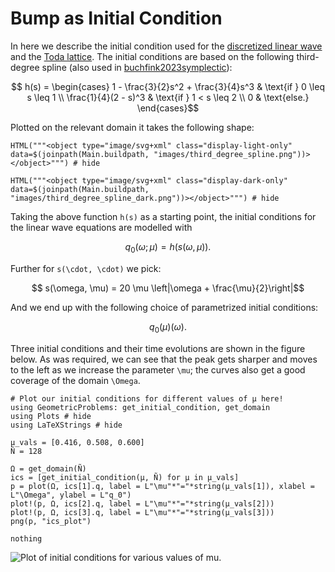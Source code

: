 # Bump as Initial Condition

In here we describe the initial condition used for the [discretized linear wave](linear_wave.md) and the [Toda lattice](toda_lattice.md). The initial conditions are based on the following third-degree spline (also used in [buchfink2023symplectic](@cite)): 

```math
    h(s)  = \begin{cases}
        1 - \frac{3}{2}s^2 + \frac{3}{4}s^3 & \text{if } 0 \leq s \leq 1 \\ 
        \frac{1}{4}(2 - s)^3 & \text{if } 1 < s \leq 2 \\ 
        0 & \text{else.} 
    \end{cases}
```

Plotted on the relevant domain it takes the following shape: 

```@example
HTML("""<object type="image/svg+xml" class="display-light-only" data=$(joinpath(Main.buildpath, "images/third_degree_spline.png"))></object>""") # hide
```

```@example
HTML("""<object type="image/svg+xml" class="display-dark-only" data=$(joinpath(Main.buildpath, "images/third_degree_spline_dark.png"))></object>""") # hide
```

Taking the above function ``h(s)`` as a starting point, the initial conditions for the linear wave equations are modelled with 

```math
	q_0(\omega;\mu) = h(s(\omega, \mu)).
```

Further for ``s(\cdot, \cdot)`` we pick: 

```math
    s(\omega, \mu) =  20 \mu  \left|\omega + \frac{\mu}{2}\right|
```

And we end up with the following choice of parametrized initial conditions: 

```math
    q_0(\mu)(\omega).
```

Three initial conditions and their time evolutions are shown in the figure below. As was required, we can see that the peak gets sharper and moves to the left as we increase the parameter ``\mu``; the curves also get a good coverage of the domain ``\Omega``.

```@example
# Plot our initial conditions for different values of μ here! 
using GeometricProblems: get_initial_condition, get_domain
using Plots # hide
using LaTeXStrings # hide

μ_vals = [0.416, 0.508, 0.600]
Ñ = 128

Ω = get_domain(Ñ)
ics = [get_initial_condition(μ, Ñ) for μ in μ_vals]
p = plot(Ω, ics[1].q, label = L"\mu"*"="*string(μ_vals[1]), xlabel = L"\Omega", ylabel = L"q_0")
plot!(p, Ω, ics[2].q, label = L"\mu"*"="*string(μ_vals[2]))
plot!(p, Ω, ics[3].q, label = L"\mu"*"="*string(μ_vals[3]))
png(p, "ics_plot")

nothing
```

![Plot of initial conditions for various values of mu.](ics_plot.png)